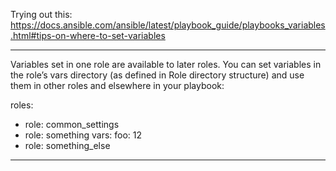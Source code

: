 Trying out this:
https://docs.ansible.com/ansible/latest/playbook_guide/playbooks_variables.html#tips-on-where-to-set-variables

---
Variables set in one role are available to later roles. You can set variables in the role’s vars directory (as defined in Role directory structure) and use them in other roles and elsewhere in your playbook:

roles:
   - role: common_settings
   - role: something
     vars:
       foo: 12
   - role: something_else
---